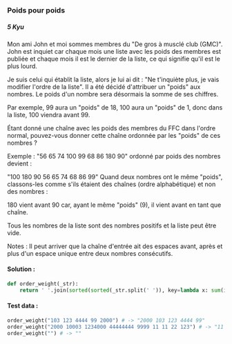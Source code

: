 ### Poids pour poids
##### 5 Kyu

Mon ami John et moi sommes membres du "De gros à musclé club (GMC)". John est inquiet car chaque mois une liste avec les poids des membres est publiée et chaque mois il est le dernier de la liste, ce qui signifie qu'il est le plus lourd.

Je suis celui qui établit la liste, alors je lui ai dit : "Ne t'inquiète plus, je vais modifier l'ordre de la liste". Il a été décidé d'attribuer un "poids" aux nombres. Le poids d'un nombre sera désormais la somme de ses chiffres.

Par exemple, 99 aura un "poids" de 18, 100 aura un "poids" de 1, donc dans la liste, 100 viendra avant 99.

Étant donné une chaîne avec les poids des membres du FFC dans l'ordre normal, pouvez-vous donner cette chaîne ordonnée par les "poids" de ces nombres ?

Exemple :
"56 65 74 100 99 68 86 180 90" ordonné par poids des nombres devient :

"100 180 90 56 65 74 68 86 99"
Quand deux nombres ont le même "poids", classons-les comme s'ils étaient des chaînes (ordre alphabétique) et non des nombres :

180 vient avant 90 car, ayant le même "poids" (9), il vient avant en tant que chaîne.

Tous les nombres de la liste sont des nombres positifs et la liste peut être vide.

Notes :
Il peut arriver que la chaîne d'entrée ait des espaces avant, après et plus d'un espace unique entre deux nombres consécutifs.

#### Solution :
```python
def order_weight(_str):
    return ' '.join(sorted(sorted(_str.split(' ')), key=lambda x: sum(int(c) for c in x)))
```

#### Test data :
```python
order_weight("103 123 4444 99 2000") # -> "2000 103 123 4444 99"
order_weight("2000 10003 1234000 44444444 9999 11 11 22 123") # -> "11 11 2000 10003 22 123 1234000 44444444 9999"
order_weight("") # -> ""
```